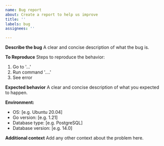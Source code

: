 ```yaml
---
name: Bug report
about: Create a report to help us improve
title: ''
labels: bug
assignees: ''

---
```


**Describe the bug**
A clear and concise description of what the bug is.

**To Reproduce**
Steps to reproduce the behavior:
1. Go to '...'
2. Run command '....'
3. See error

**Expected behavior**
A clear and concise description of what you expected to happen.

**Environment:**
 - OS: [e.g. Ubuntu 20.04]
 - Go version: [e.g. 1.21]
 - Database type: [e.g. PostgreSQL]
 - Database version: [e.g. 14.0]

**Additional context**
Add any other context about the problem here. 